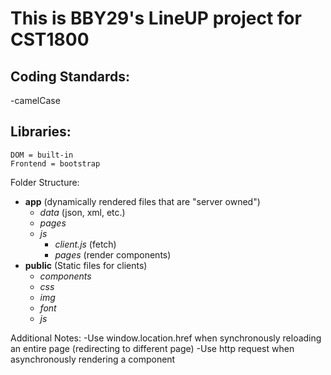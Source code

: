 
# This is BBY29's LineUP project for CST1800 

## Coding Standards:
-camelCase

## Libraries:
    DOM = built-in
    Frontend = bootstrap

Folder Structure:
- **app** (dynamically rendered files that are "server owned")
    - *data* (json, xml, etc.)
    - *pages*
    - *js*
        - *client.js* (fetch)
        - *pages* (render components)
- **public** (Static files for clients)
    - *components* 
    - *css* 
    - *img*
    - *font*
    - *js* 

Additional Notes:
    -Use window.location.href when synchronously reloading an entire page (redirecting to different page)
    -Use http request when asynchronously rendering a component
    
